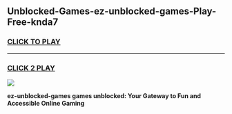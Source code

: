 
## Unblocked-Games-ez-unblocked-games-Play-Free-knda7
<h3>
<a href="https://premium76.site?title=ez-unblocked-games&ref=18A1">CLICK TO PLAY</a></h3>
<hr>

<h3>
<a href="https://premium76.site?title=ez-unblocked-games&ref=18A1">CLICK 2 PLAY</a>
  
</h3>

<a href="https://premium76.site?title=ez-unblocked-games&ref=18A1"><img src="https://clearcache.store/games.png"></a>


**ez-unblocked-games games unblocked: Your Gateway to Fun and Accessible Online Gaming**
